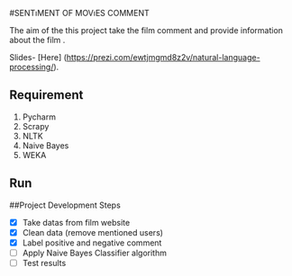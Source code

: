 #SENTıMENT OF MOVıES COMMENT


The aim of the this project take  the film comment and provide information about the film .

Slides- [Here] (https://prezi.com/ewtjmgmd8z2v/natural-language-processing/).


## Requirement

1. Pycharm
2. Scrapy
3. NLTK
4. Naive Bayes
5. WEKA




## Run




##Project Development Steps

- [X]  Take datas from film website
- [X]  Clean data (remove  mentioned users)
- [X]  Label positive and negative comment
- [ ]  Apply Naive Bayes Classifier algorithm
- [ ]  Test results 
